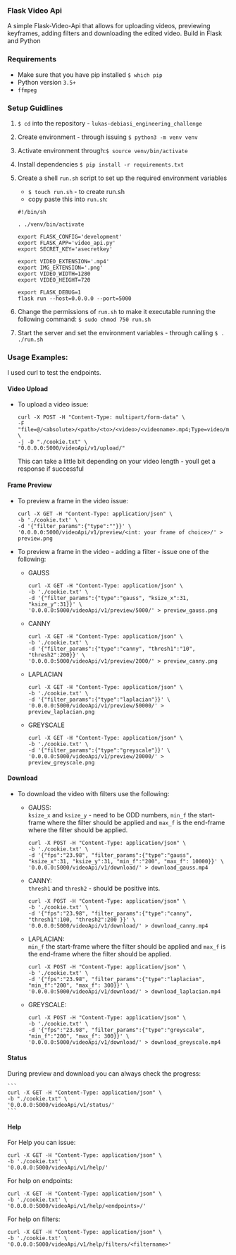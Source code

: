 ### Flask Video Api

A simple Flask-Video-Api that allows for uploading videos, previewing keyframes, adding filters and downloading the edited video.
Build in Flask and Python

### Requirements

- Make sure that you have pip installed `$ which pip`
- Python version `3.5+`
- `ffmpeg`

### Setup Guidlines

1. `$ cd` into the repository - `lukas-debiasi_engineering_challenge`
2. Create environment - through issuing `$ python3 -m venv venv`
3. Activate environment through:`$ source venv/bin/activate`
4. Install dependencies `$ pip install -r requirements.txt`
5. Create a shell `run.sh` script to set up the required environment variables
    - `$ touch run.sh` - to create run.sh
    - copy paste this into `run.sh`:
    
    ```
    #!/bin/sh

    . ./venv/bin/activate

    export FLASK_CONFIG='development'
    export FLASK_APP='video_api.py'
    export SECRET_KEY='asecretkey'

    export VIDEO_EXTENSION='.mp4'
    export IMG_EXTENSION='.png'
    export VIDEO_WIDTH=1280
    export VIDEO_HEIGHT=720

    export FLASK_DEBUG=1
    flask run --host=0.0.0.0 --port=5000
    ```
    
6. Change the permissions of `run.sh` to make it executable running the following command: `$ sudo chmod 750 run.sh`
7. Start the server and set the environment variables - through calling `$ . ./run.sh`

### Usage Examples:

I used curl to test the endpoints. <br>

#### Video Upload

* To upload a video issue:
    ```
    curl -X POST -H "Content-Type: multipart/form-data" \
    -F "file=@/<absolute>/<path>/<to>/<video>/<videoname>.mp4;Type=video/mp4" \
    -j -D "./cookie.txt" \
    "0.0.0.0:5000/videoApi/v1/upload/"
    ```
    This can take a little bit depending on your video length - youll get a response if successful

#### Frame Preview

* To preview a frame in the video issue:
    ```
    curl -X GET -H "Content-Type: application/json" \
    -b './cookie.txt' \
    -d '{"filter_params":{"type":""}}' \
    '0.0.0.0:5000/videoApi/v1/preview/<int: your frame of choice>/' > preview.png
    ```

* To preview a frame in the video - adding a filter - issue one of the following:

    * GAUSS
        ```
        curl -X GET -H "Content-Type: application/json" \
        -b './cookie.txt' \
        -d '{"filter_params":{"type":"gauss", "ksize_x":31, "ksize_y":31}}' \
        '0.0.0.0:5000/videoApi/v1/preview/5000/' > preview_gauss.png
        ```

    * CANNY
        ```
        curl -X GET -H "Content-Type: application/json" \
        -b './cookie.txt' \
        -d '{"filter_params":{"type":"canny", "thresh1":"10", "thresh2":200}}' \
        '0.0.0.0:5000/videoApi/v1/preview/2000/' > preview_canny.png
        ```

    * LAPLACIAN
        ```
        curl -X GET -H "Content-Type: application/json" \
        -b './cookie.txt' \
        -d '{"filter_params":{"type":"laplacian"}}' \
        '0.0.0.0:5000/videoApi/v1/preview/50000/' > preview_laplacian.png
        ```

    * GREYSCALE
        ```
        curl -X GET -H "Content-Type: application/json" \
        -b './cookie.txt' \
        -d '{"filter_params":{"type":"greyscale"}}' \
        '0.0.0.0:5000/videoApi/v1/preview/20000/' > preview_greyscale.png
        ```

#### Download

* To download the video with filters use the following:

    * GAUSS: <br> 
    `ksize_x` and `ksize_y` - need to be ODD numbers, `min_f` the start-frame where the filter should be applied and `max_f` is the end-frame where the filter should be applied.

        ```
        curl -X POST -H "Content-Type: application/json" \
        -b './cookie.txt' \
        -d '{"fps":"23.98", "filter_params":{"type":"gauss", "ksize_x":31, "ksize_y":31, "min_f":"200", "max_f": 10000}}' \
        '0.0.0.0:5000/videoApi/v1/download/' > download_gauss.mp4
        ```

    * CANNY: <br> 
    `thresh1` and `thresh2` - should be positive ints.
        ```
        curl -X POST -H "Content-Type: application/json" \
        -b './cookie.txt' \
        -d '{"fps":"23.98", "filter_params":{"type":"canny", "thresh1":100, "thresh2":200 }}' \
        '0.0.0.0:5000/videoApi/v1/download/' > download_canny.mp4
        ```

    * LAPLACIAN: <br> 
    `min_f` the start-frame where the filter should be applied and `max_f` is the end-frame where the filter should be applied.
        ```
        curl -X POST -H "Content-Type: application/json" \
        -b './cookie.txt' \
        -d '{"fps":"23.98", "filter_params":{"type":"laplacian", "min_f":"200", "max_f": 300}}' \
        '0.0.0.0:5000/videoApi/v1/download/' > download_laplacian.mp4
        ```

   * GREYSCALE:
        ```
        curl -X POST -H "Content-Type: application/json" \
        -b './cookie.txt' \
        -d '{"fps":"23.98", "filter_params":{"type":"greyscale", "min_f":"200", "max_f": 300}}' \
        '0.0.0.0:5000/videoApi/v1/download/' > download_greyscale.mp4
        ```

#### Status

During preview and download you can always check the progress:

    ```
    curl -X GET -H "Content-Type: application/json" \
    -b "./cookie.txt" \
    '0.0.0.0:5000/videoApi/v1/status/'
    ```

#### Help

For Help you can issue:

```
curl -X GET -H "Content-Type: application/json" \
-b './cookie.txt' \
'0.0.0.0:5000/videoApi/v1/help/'
```

For help on endpoints:

```
curl -X GET -H "Content-Type: application/json" \
-b './cookie.txt' \
'0.0.0.0:5000/videoApi/v1/help/<endpoints>/'
```

For help on filters:

```
curl -X GET -H "Content-Type: application/json" \
-b './cookie.txt' \
'0.0.0.0:5000/videoApi/v1/help/filters/<filtername>'
```
